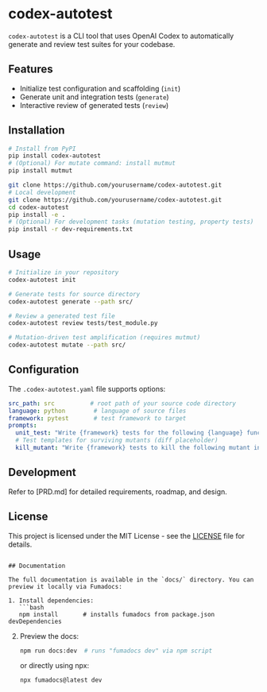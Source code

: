 # codex-autotest

`codex-autotest` is a CLI tool that uses OpenAI Codex to automatically generate and review test suites for your codebase.

## Features
- Initialize test configuration and scaffolding (`init`)
- Generate unit and integration tests (`generate`)
- Interactive review of generated tests (`review`)

## Installation
```sh
# Install from PyPI
pip install codex-autotest
# (Optional) For mutate command: install mutmut
pip install mutmut

git clone https://github.com/yourusername/codex-autotest.git
# Local development
git clone https://github.com/yourusername/codex-autotest.git
cd codex-autotest
pip install -e .
# (Optional) For development tasks (mutation testing, property tests)
pip install -r dev-requirements.txt
```

## Usage
```sh
# Initialize in your repository
codex-autotest init

# Generate tests for source directory
codex-autotest generate --path src/

# Review a generated test file
codex-autotest review tests/test_module.py

# Mutation-driven test amplification (requires mutmut)
codex-autotest mutate --path src/
```

## Configuration
The `.codex-autotest.yaml` file supports options:
```yaml
src_path: src          # root path of your source code directory
language: python        # language of source files
framework: pytest       # test framework to target
prompts:
  unit_test: "Write {framework} tests for the following {language} function, including edge cases:\n{code}"
  # Test templates for surviving mutants (diff placeholder)
  kill_mutant: "Write {framework} tests to kill the following mutant in {language} code:\n{diff}"
```

## Development
Refer to [PRD.md] for detailed requirements, roadmap, and design.

## License
This project is licensed under the MIT License - see the [LICENSE](LICENSE) file for details.
```

## Documentation

The full documentation is available in the `docs/` directory. You can preview it locally via Fumadocs:

1. Install dependencies:
   ```bash
   npm install       # installs fumadocs from package.json devDependencies
   ```
2. Preview the docs:
   ```bash
   npm run docs:dev  # runs "fumadocs dev" via npm script
   ```
   or directly using npx:
   ```bash
   npx fumadocs@latest dev
   ```
